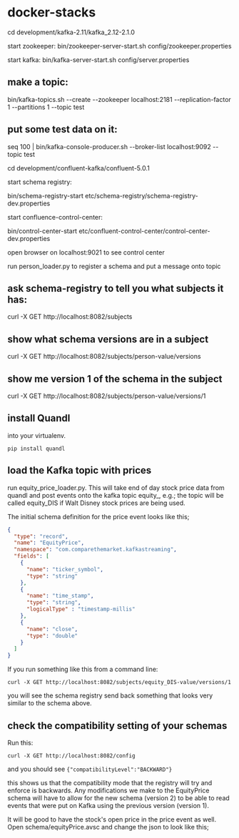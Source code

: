 # docker-stacks
cd development/kafka-2.11/kafka_2.12-2.1.0

start zookeeper:
bin/zookeeper-server-start.sh config/zookeeper.properties

start kafka:
bin/kafka-server-start.sh config/server.properties



## make a topic:

bin/kafka-topics.sh --create --zookeeper localhost:2181 --replication-factor 1 --partitions 1 --topic test

## put some test data on it:
seq 100 | bin/kafka-console-producer.sh --broker-list localhost:9092 --topic test



cd development/confluent-kafka/confluent-5.0.1

start schema registry:

bin/schema-registry-start etc/schema-registry/schema-registry-dev.properties


start confluence-control-center:

bin/control-center-start etc/confluent-control-center/control-center-dev.properties

open browser on localhost:9021 to see control center

run person_loader.py to register a schema and put a message onto topic 

## ask schema-registry to tell you what subjects it has:
curl -X GET http://localhost:8082/subjects
## show what schema versions are in a subject
curl -X GET http://localhost:8082/subjects/person-value/versions
## show me version 1 of the schema in the subject
curl -X GET http://localhost:8082/subjects/person-value/versions/1

## install Quandl
into your virtualenv.  
```
pip install quandl
```

## load the Kafka topic with prices
run equity_price_loader.py.  This will take end of day stock price data from 
quandl and post events onto the kafka topic equity_<stock ticker>, e.g.; the topic 
will be called equity_DIS if Walt Disney stock prices are being used. 

The initial schema definition for the price event looks like this;

```json
{
  "type": "record",
  "name": "EquityPrice",
  "namespace": "com.comparethemarket.kafkastreaming",
  "fields": [
    {
      "name": "ticker_symbol",
      "type": "string"
    },
    {
      "name": "time_stamp",
      "type": "string",
      "logicalType" : "timestamp-millis"
    },
    {
      "name": "close",
      "type": "double"
    }
  ]
}
```
If you run something like this from a command line:
```
curl -X GET http://localhost:8082/subjects/equity_DIS-value/versions/1
```
you will see the schema registry send back something that looks very similar to the schema above.  

## check the compatibility setting of your schemas
Run this:
```
curl -X GET http://localhost:8082/config
```

and you should see
```{"compatibilityLevel":"BACKWARD"}```

this shows us that the compatibility mode that the registry will try and enforce is backwards.
Any modifications we make to the EquityPrice schema will have to allow for the new schema (version 2) 
to be able to read events that were put on Kafka using the previous version (version 1).

It will be good to have the stock's open price in the price event as well.  Open schema/equityPrice.avsc
and change the json to look like this;
